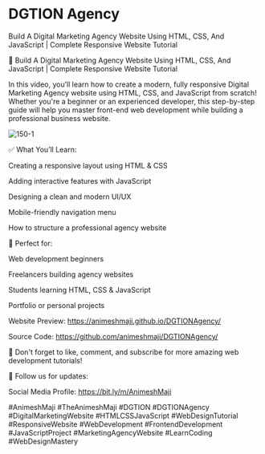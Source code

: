 # DGTION Agency
Build A Digital Marketing Agency Website Using HTML, CSS, And JavaScript | Complete Responsive Website Tutorial

🚀 Build A Digital Marketing Agency Website Using HTML, CSS, And JavaScript | Complete Responsive Website Tutorial

In this video, you’ll learn how to create a modern, fully responsive Digital Marketing Agency website using HTML, CSS, and JavaScript from scratch! Whether you're a beginner or an experienced developer, this step-by-step guide will help you master front-end web development while building a professional business website.

![150-1](https://github.com/user-attachments/assets/553fd509-0468-4d40-881a-e02ee4c8438b)


✅ What You’ll Learn:

Creating a responsive layout using HTML & CSS

Adding interactive features with JavaScript

Designing a clean and modern UI/UX

Mobile-friendly navigation menu

How to structure a professional agency website

🎯 Perfect for:

Web development beginners

Freelancers building agency websites

Students learning HTML, CSS & JavaScript

Portfolio or personal projects

Website Preview: https://animeshmaji.github.io/DGTIONAgency/

Source Code: https://github.com/animeshmaji/DGTIONAgency/

🔔 Don't forget to like, comment, and subscribe for more amazing web development tutorials!

📢 Follow us for updates:

Social Media Profile: https://bit.ly/m/AnimeshMaji

#AnimeshMaji #TheAnimeshMaji #DGTION #DGTIONAgency
#DigitalMarketingWebsite #HTMLCSSJavaScript #WebDesignTutorial #ResponsiveWebsite #WebDevelopment #FrontendDevelopment #JavaScriptProject #MarketingAgencyWebsite #LearnCoding #WebDesignMastery
